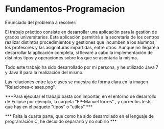 # Fundamentos-Programacion

Enunciado del problema a resolver:

El trabajo práctico consiste en desarrollar una aplicación para la gestión de grados universitarios. Esta
aplicación permitirá a la secretaría de los centros realizar distintos procedimientos y gestiones que
incumben a los alumnos, los profesores y las asignaturas impartidas, entre otros. Aunque no llegaré
a desarrollar la aplicación completa, sí llevaré a cabo la implementación de distintos tipos y
operaciones sobre los que se asentaría la misma.

Todo este trabajo ha sido desarrollado por mi persona, y he utilizado Java 7 y Java 8 para la realización del mismo.

Las relaciones entre las clases se muestra de forma clara en la imagen "Relaciones-clases.png".

***Para ejecutar el trabajo basta con importar, en el entorno de desarrollo de Eclipse por ejemplo, la carpeta "FP-ManuelTorres" , y correr los tests que hay en el paquete "tipos" o "utiles"  ***

*** Falta la cuarta parte, que como ha sido desarrollado en el lenguaje de programación C, he decidido separarlo y no subirlo ***
